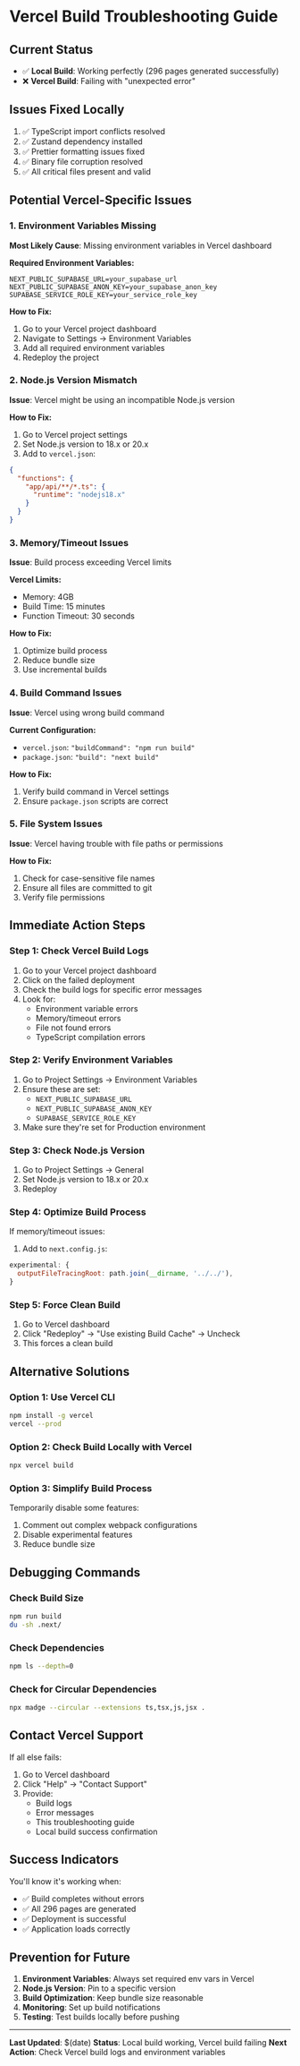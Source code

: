 # Vercel Build Troubleshooting Guide

## Current Status
- ✅ **Local Build**: Working perfectly (296 pages generated successfully)
- ❌ **Vercel Build**: Failing with "unexpected error"

## Issues Fixed Locally
1. ✅ TypeScript import conflicts resolved
2. ✅ Zustand dependency installed
3. ✅ Prettier formatting issues fixed
4. ✅ Binary file corruption resolved
5. ✅ All critical files present and valid

## Potential Vercel-Specific Issues

### 1. Environment Variables Missing
**Most Likely Cause**: Missing environment variables in Vercel dashboard

**Required Environment Variables:**
```
NEXT_PUBLIC_SUPABASE_URL=your_supabase_url
NEXT_PUBLIC_SUPABASE_ANON_KEY=your_supabase_anon_key
SUPABASE_SERVICE_ROLE_KEY=your_service_role_key
```

**How to Fix:**
1. Go to your Vercel project dashboard
2. Navigate to Settings → Environment Variables
3. Add all required environment variables
4. Redeploy the project

### 2. Node.js Version Mismatch
**Issue**: Vercel might be using an incompatible Node.js version

**How to Fix:**
1. Go to Vercel project settings
2. Set Node.js version to 18.x or 20.x
3. Add to `vercel.json`:
```json
{
  "functions": {
    "app/api/**/*.ts": {
      "runtime": "nodejs18.x"
    }
  }
}
```

### 3. Memory/Timeout Issues
**Issue**: Build process exceeding Vercel limits

**Vercel Limits:**
- Memory: 4GB
- Build Time: 15 minutes
- Function Timeout: 30 seconds

**How to Fix:**
1. Optimize build process
2. Reduce bundle size
3. Use incremental builds

### 4. Build Command Issues
**Issue**: Vercel using wrong build command

**Current Configuration:**
- `vercel.json`: `"buildCommand": "npm run build"`
- `package.json`: `"build": "next build"`

**How to Fix:**
1. Verify build command in Vercel settings
2. Ensure `package.json` scripts are correct

### 5. File System Issues
**Issue**: Vercel having trouble with file paths or permissions

**How to Fix:**
1. Check for case-sensitive file names
2. Ensure all files are committed to git
3. Verify file permissions

## Immediate Action Steps

### Step 1: Check Vercel Build Logs
1. Go to your Vercel project dashboard
2. Click on the failed deployment
3. Check the build logs for specific error messages
4. Look for:
   - Environment variable errors
   - Memory/timeout errors
   - File not found errors
   - TypeScript compilation errors

### Step 2: Verify Environment Variables
1. Go to Project Settings → Environment Variables
2. Ensure these are set:
   - `NEXT_PUBLIC_SUPABASE_URL`
   - `NEXT_PUBLIC_SUPABASE_ANON_KEY`
   - `SUPABASE_SERVICE_ROLE_KEY`
3. Make sure they're set for Production environment

### Step 3: Check Node.js Version
1. Go to Project Settings → General
2. Set Node.js version to 18.x or 20.x
3. Redeploy

### Step 4: Optimize Build Process
If memory/timeout issues:
1. Add to `next.config.js`:
```javascript
experimental: {
  outputFileTracingRoot: path.join(__dirname, '../../'),
}
```

### Step 5: Force Clean Build
1. Go to Vercel dashboard
2. Click "Redeploy" → "Use existing Build Cache" → Uncheck
3. This forces a clean build

## Alternative Solutions

### Option 1: Use Vercel CLI
```bash
npm install -g vercel
vercel --prod
```

### Option 2: Check Build Locally with Vercel
```bash
npx vercel build
```

### Option 3: Simplify Build Process
Temporarily disable some features:
1. Comment out complex webpack configurations
2. Disable experimental features
3. Reduce bundle size

## Debugging Commands

### Check Build Size
```bash
npm run build
du -sh .next/
```

### Check Dependencies
```bash
npm ls --depth=0
```

### Check for Circular Dependencies
```bash
npx madge --circular --extensions ts,tsx,js,jsx .
```

## Contact Vercel Support

If all else fails:
1. Go to Vercel dashboard
2. Click "Help" → "Contact Support"
3. Provide:
   - Build logs
   - Error messages
   - This troubleshooting guide
   - Local build success confirmation

## Success Indicators

You'll know it's working when:
- ✅ Build completes without errors
- ✅ All 296 pages are generated
- ✅ Deployment is successful
- ✅ Application loads correctly

## Prevention for Future

1. **Environment Variables**: Always set required env vars in Vercel
2. **Node.js Version**: Pin to a specific version
3. **Build Optimization**: Keep bundle size reasonable
4. **Monitoring**: Set up build notifications
5. **Testing**: Test builds locally before pushing

---

**Last Updated**: $(date)
**Status**: Local build working, Vercel build failing
**Next Action**: Check Vercel build logs and environment variables
